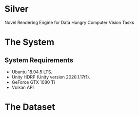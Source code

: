 # Silver
Novel Rendering Engine for Data Hungry Computer Vision Tasks



# The System 

## System Requirements
* Ubuntu 18.04.5 LTS.
* Unity HDRP (Unity version 2020.1.17f1).
* GeForce GTX 1080 Ti
* Vulkan API
# The Dataset


